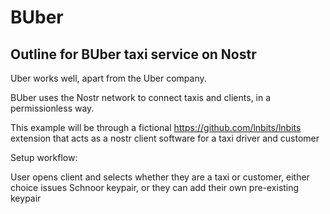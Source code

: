 # BUber
## Outline for BUber taxi service on Nostr

Uber works well, apart from the Uber company.

BUber uses the Nostr network to connect taxis and clients, in a permissionless way.

This example will be through a fictional https://github.com/lnbits/lnbits extension that acts as a nostr client software for a taxi driver and customer 

Setup workflow:

User opens client and selects whether they are a taxi or customer, either choice issues Schnoor keypair, or they can add their own pre-existing keypair 




